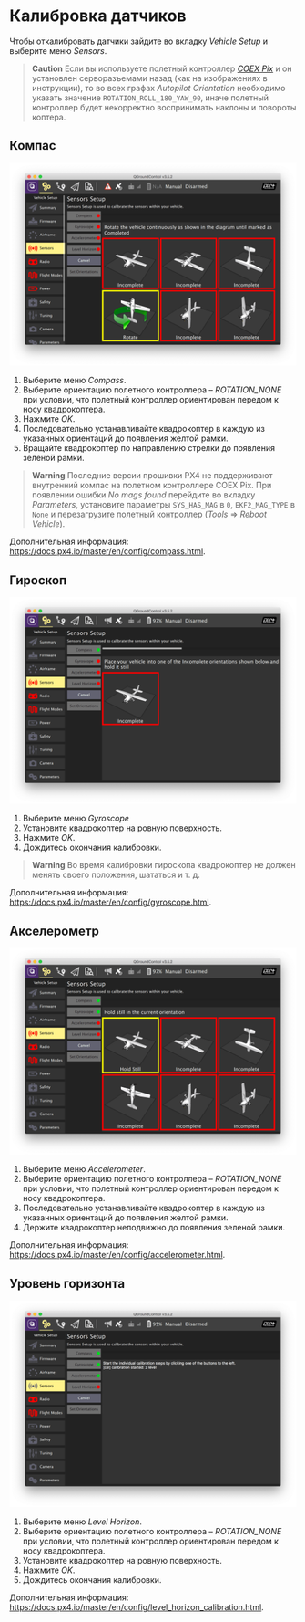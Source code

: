 # Калибровка датчиков

Чтобы откалибровать датчики зайдите во вкладку *Vehicle Setup* и выберите меню *Sensors*.

> **Caution** Если вы используете полетный контроллер [*COEX Pix*](coex_pix.md) и он установлен серворазъемами назад (как на изображениях в инструкции), то во всех графах *Autopilot Orientation* необходимо указать значение `ROTATION_ROLL_180_YAW_90`, иначе полетный контроллер будет некорректно воспринимать наклоны и повороты коптера.

## Компас

<img src="../assets/qgc-cal-compass.png" alt="QGroundControl compass calibration" class="zoom">

1. Выберите меню *Compass*.
2. Выберите ориентацию полетного контроллера – *ROTATION_NONE* при условии, что полетный контроллер ориентирован передом к носу квадрокоптера.
3. Нажмите *OK*.
4. Последовательно устанавливайте квадрокоптер в каждую из указанных ориентаций до появления желтой рамки.
5. Вращайте квадрокоптер по направлению стрелки до появления зеленой рамки.

> **Warning** Последние версии прошивки PX4 не поддерживают внутренний компас на полетном контроллере COEX Pix. При появлении ошибки *No mags found* перейдите во вкладку *Parameters*, установите параметры `SYS_HAS_MAG` в `0`, `EKF2_MAG_TYPE` в `None` и перезагрузите полетный контроллер (*Tools* => *Reboot Vehicle*).

Дополнительная информация: https://docs.px4.io/master/en/config/compass.html.

## Гироскоп

<img src="../assets/qgc-cal-gyro.png" alt="QGroundControl gyroscope calibration" class="zoom">

1. Выберите меню *Gyroscope*
2. Установите квадрокоптер на ровную поверхность.
3. Нажмите *OK*.
4. Дождитесь окончания калибровки.

> **Warning** Во время калибровки гироскопа квадрокоптер не должен менять своего положения, шататься и т. д.

Дополнительная информация: https://docs.px4.io/master/en/config/gyroscope.html.

## Акселерометр

<img src="../assets/qgc-cal-acc.png" alt="QGroundControl accelerometer calibration" class="zoom">

1. Выберите меню *Accelerometer*.
2. Выберите ориентацию полетного контроллера – *ROTATION_NONE* при условии, что полетный контроллер ориентирован передом к носу квадрокоптера.
3. Последовательно устанавливайте квадрокоптер в каждую из указанных ориентаций до появления желтой рамки.
4. Держите квадрокоптер неподвижно до появления зеленой рамки.

Дополнительная информация: https://docs.px4.io/master/en/config/accelerometer.html.

## Уровень горизонта

<img src="../assets/qgc-cal-level.png" alt="QGroundControl level horizon calibration" class="zoom">

1. Выберите меню *Level Horizon*.
2. Выберите ориентацию полетного контроллера – *ROTATION_NONE* при условии, что полетный контроллер ориентирован передом к носу квадрокоптера.
3. Установите квадрокоптер на ровную поверхность.
4. Нажмите *OK*.
5. Дождитесь окончания калибровки.

Дополнительная информация: https://docs.px4.io/master/en/config/level_horizon_calibration.html.

